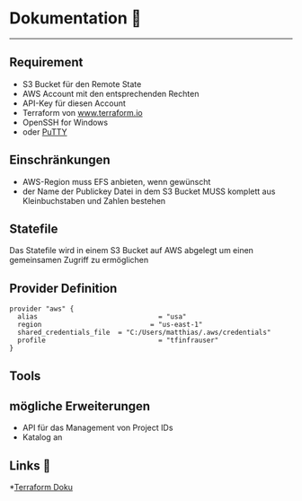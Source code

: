 # Dokumentation :memo:
---

## Requirement 
- S3 Bucket für den Remote State
- AWS Account mit den entsprechenden Rechten
- API-Key für diesen Account
- Terraform von www.terraform.io
- OpenSSH for Windows
- oder [PuTTY](https://www.putty.org)

## Einschränkungen
- AWS-Region muss EFS anbieten, wenn gewünscht
- der Name der Publickey Datei in dem S3 Bucket MUSS komplett aus Kleinbuchstaben und Zahlen bestehen

## Statefile
Das Statefile wird in einem S3 Bucket auf AWS abgelegt um einen gemeinsamen Zugriff zu ermöglichen

## Provider Definition
```
provider "aws" {
  alias                              = "usa"
  region                           = "us-east-1"
  shared_credentials_file  = "C:/Users/matthias/.aws/credentials"
  profile                            = "tfinfrauser"
}
```
## Tools 

## mögliche Erweiterungen
- API für das Management von Project IDs
- Katalog an 

## Links :link:
 *[Terraform Doku](https://www.terraform.io/docs/)
